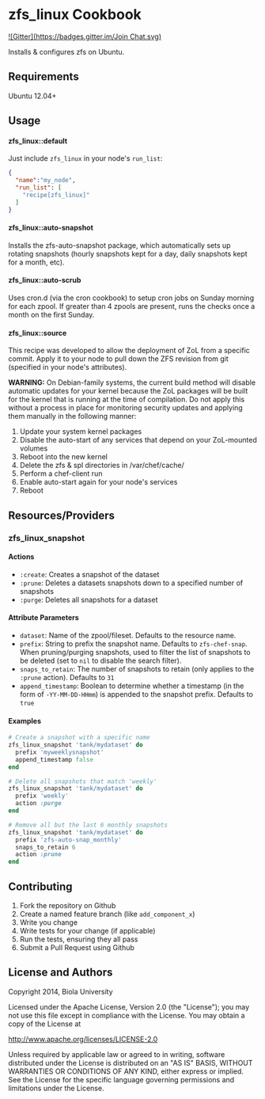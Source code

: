 zfs\_linux Cookbook
==================
[![Gitter](https://badges.gitter.im/Join Chat.svg)](https://gitter.im/biola/chef-zfs_linux)

Installs & configures zfs on Ubuntu.

Requirements
------------

Ubuntu 12.04+

Usage
-----
#### zfs\_linux::default
Just include `zfs_linux` in your node's `run_list`:

```json
{
  "name":"my_node",
  "run_list": [
    "recipe[zfs_linux]"
  ]
}
```

#### zfs\_linux::auto-snapshot
Installs the zfs-auto-snapshot package, which automatically sets up rotating snapshots (hourly snapshots kept for a day, daily snapshots kept for a month, etc).

#### zfs\_linux::auto-scrub
Uses cron.d (via the cron cookbook) to setup cron jobs on Sunday morning for each zpool. If greater than 4 zpools are present, runs the checks once a month on the first Sunday.

#### zfs\_linux::source
This recipe was developed to allow the deployment of ZoL from a specific commit. Apply it to your node to pull down the ZFS revision from git (specified in your node's attributes).

__WARNING:__ On Debian-family systems, the current build method will disable automatic updates for your kernel because the ZoL packages will be built for the kernel that is running at the time of compilation. Do not apply this without a process in place for monitoring security updates and applying them manually in the following manner:
1. Update your system kernel packages
2. Disable the auto-start of any services that depend on your ZoL-mounted volumes
3. Reboot into the new kernel
4. Delete the zfs & spl directories in /var/chef/cache/
5. Perform a chef-client run
6. Enable auto-start again for your node's services
7. Reboot

Resources/Providers
-----
### zfs_linux_snapshot
#### Actions

- `:create`: Creates a snapshot of the dataset
- `:prune`: Deletes a datasets snapshots down to a specified number of
  snapshots
- `:purge`: Deletes all snapshots for a dataset

#### Attribute Parameters

- `dataset`: Name of the zpool/fileset. Defaults to the resource name.
- `prefix`: String to prefix the snapshot name. Defaults to `zfs-chef-snap`.
  When pruning/purging snapshots, used to filter the list of snapshots
  to be deleted (set to `nil` to disable the search filter).
- `snaps_to_retain`: The number of snapshots to retain (only applies to
  the `:prune` action). Defaults to `31`
- `append_timestamp`: Boolean to determine whether a timestamp (in
  the form of `-YY-MM-DD-HHmm`) is appended to the snapshot prefix.
  Defaults to `true`

#### Examples
```ruby
# Create a snapshot with a specific name
zfs_linux_snapshot 'tank/mydataset' do
  prefix 'myweeklysnapshot'
  append_timestamp false
end

# Delete all snapshots that match 'weekly'
zfs_linux_snapshot 'tank/mydataset' do
  prefix 'weekly'
  action :purge
end

# Remove all but the last 6 monthly snapshots
zfs_linux_snapshot 'tank/mydataset' do
  prefix 'zfs-auto-snap_monthly'
  snaps_to_retain 6
  action :prune
end
```

Contributing
------------

1. Fork the repository on Github
2. Create a named feature branch (like `add_component_x`)
3. Write you change
4. Write tests for your change (if applicable)
5. Run the tests, ensuring they all pass
6. Submit a Pull Request using Github

License and Authors
-------------------
 Copyright 2014, Biola University 

 Licensed under the Apache License, Version 2.0 (the "License");
 you may not use this file except in compliance with the License.
 You may obtain a copy of the License at

 http://www.apache.org/licenses/LICENSE-2.0

 Unless required by applicable law or agreed to in writing, software
 distributed under the License is distributed on an "AS IS" BASIS,
 WITHOUT WARRANTIES OR CONDITIONS OF ANY KIND, either express or implied.
 See the License for the specific language governing permissions and
 limitations under the License.

